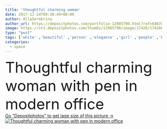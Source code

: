 ```yaml
---
title: 'thoughtful charming woman'
date: 2017-11-24T09:38:49+00:00
author: AllaSerebrina
author_url: https://depositphotos.com/portfolio-12985790.html?ref=64678756
image: https://st3.depositphotos.com/thumbs/12985790/image/17426/174266578/api_thumb_450.jpg?forcejpeg=true
type: "post"
tags: ['white' ,'beautiful' ,'person' ,'elegance' ,'girl' ,'people' ,'beauty' ,'light' ,'european' ,'style' ,'elegant' ,'stylish' ,'work' ,'pen' ,'indoors' ,'pensive' ,'leader' ,'blonde' ,'charming' ,'alone' ,'attractive' ,'thoughtful' ,'copy space' ,'modern office' ,'caucasian woman' ]
categories: 
  - space
---
```

<div aling="center">
            <font size="60"> Thoughtful charming woman with pen in modern office</font>   
</div>
<div>
    <a href='https://st3.depositphotos.com/thumbs/12985790/image/17426/174266578/api_thumb_450.jpg?forcejpeg=true?ref=64678756' target=_blank > Go "Depositphotos" to get lage size of this picture ->
        <img href='https://st3.depositphotos.com/thumbs/12985790/image/17426/174266578/api_thumb_450.jpg?forcejpeg=true?ref=64678756' src='https://st3.depositphotos.com/12985790/17426/i/950/depositphotos_174266578-stock-photo-thoughtful-charming-woman.jpg?forcejpeg=true' alt='Thoughtful charming woman with pen in modern office' >
    </a>
</div>
